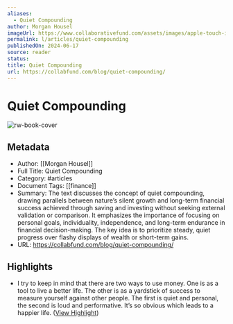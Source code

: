 ```yaml
---
aliases:
  - Quiet Compounding
author: Morgan Housel
imageUrl: https://www.collaborativefund.com/assets/images/apple-touch-icon.png
permalink: l/articles/quiet-compounding
publishedOn: 2024-06-17
source: reader
status: 
title: Quiet Compounding
url: https://collabfund.com/blog/quiet-compounding/
---
```

# Quiet Compounding

![rw-book-cover](https://www.collaborativefund.com/assets/images/apple-touch-icon.png)

## Metadata

- Author: [[Morgan Housel]]
- Full Title: Quiet Compounding
- Category: #articles
- Document Tags: [[finance]]
- Summary: The text discusses the concept of quiet compounding, drawing parallels between nature’s silent growth and long-term financial success achieved through saving and investing without seeking external validation or comparison. It emphasizes the importance of focusing on personal goals, individuality, independence, and long-term endurance in financial decision-making. The key idea is to prioritize steady, quiet progress over flashy displays of wealth or short-term gains.
- URL: https://collabfund.com/blog/quiet-compounding/

## Highlights

- I try to keep in mind that there are two ways to use money. One is as a tool to live a better life. The other is as a yardstick of success to measure yourself against other people. The first is quiet and personal, the second is loud and performative. It’s so obvious which leads to a happier life. ([View Highlight](https://read.readwise.io/read/01jb4vr2de7yvdtn2d931vs9jw))
